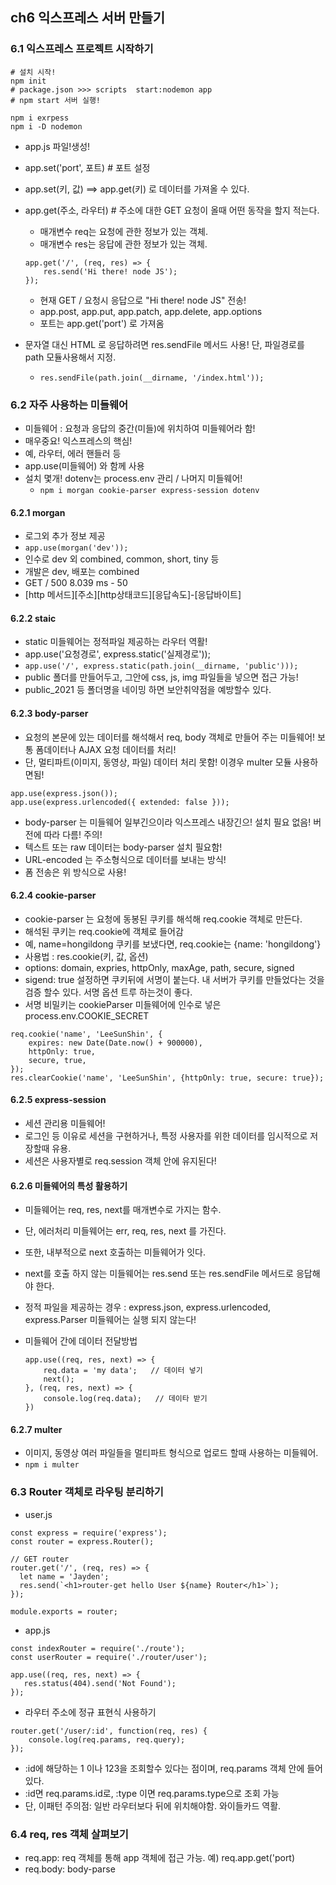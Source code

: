 ## ch6 익스프레스 서버 만들기
### 6.1 익스프레스 프로젝트 시작하기

```
# 설치 시작! 
npm init
# package.json >>> scripts  start:nodemon app
# npm start 서버 실행!

npm i exrpess
npm i -D nodemon
```
- app.js 파일!생성!
- app.set('port', 포트)   # 포트 설정
- app.set(키, 값)    ==> app.get(키) 로 데이터를 가져올 수 있다.
- app.get(주소, 라우터)    # 주소에 대한 GET 요청이 올때 어떤 동작을 할지 적는다.
    - 매개변수 req는 요청에 관한 정보가 있는 객체.
    - 매개변수 res는 응답에 관한 정보가 있는 객체.
    ```
    app.get('/', (req, res) => {
        res.send('Hi there! node JS');
    });
    ```
    - 현재 GET / 요청시 응답으로 "Hi there! node JS" 전송!
    - app.post, app.put, app.patch, app.delete, app.options
    - 포트는 app.get('port') 로 가져옴

- 문자열 대신 HTML 로 응답하려면 res.sendFile 메서드 사용! 단, 파일경로를 path 모듈사용해서 지정.
    - `res.sendFile(path.join(__dirname, '/index.html'));`

### 6.2 자주 사용하는 미들웨어
- 미들웨어 : 요청과 응답의 중간(미들)에 위치하여 미들웨어라 함!
- 매우중요! 익스프레스의 핵심!
- 예, 라우터, 에러 핸들러 등
- app.use(미들웨어) 와 함께 사용
- 설치 몇개! dotenv는 process.env 관리 / 나머지 미들웨어!
    - `npm i morgan cookie-parser express-session dotenv`

#### 6.2.1 morgan
- 로그외 추가 정보 제공
- `app.use(morgan('dev'));`  
- 인수로 dev 외 combined, common, short, tiny 등 
- 개발은 dev, 배포는 combined
- GET / 500 8.039 ms - 50   
- [http 메서드][주소][http상태코드][응답속도]-[응답바이트]

#### 6.2.2 staic
- static 미들웨어는 정적파일 제공하는 라우터 역활!
- app.use('요청경로', express.static('실제경로'));
- `app.use('/', express.static(path.join(__dirname, 'public')));`
- public 폴더를 만들어두고, 그안에 css, js, img 파일들을 넣으면 접근 가능!
- public_2021 등 폴더명을 네이밍 하면 보안취약점을 예방할수 있다.

#### 6.2.3 body-parser
- 요청의 본문에 있는 데이터를 해석해서 req, body 객체로 만들어 주는 미들웨어! 보통 폼데이터나 AJAX 요청 데이터를 처리! 
- 단, 멀티파트(이미지, 동영상, 파일) 데이터 처리 못함! 이경우 multer 모듈 사용하면됨!
```
app.use(express.json());
app.use(express.urlencoded({ extended: false }));
```
- body-parser 는 미들웨어 일부긴으이라 익스프레스 내장긴으! 설치 필요 없음! 버전에 따라 다름! 주의! 
- 텍스트 또는 raw 데이터는  body-parser 설치 필요함!
- URL-encoded 는 주소형식으로 데이터를 보내는 방식! 
- 폼 전송은 위 방식으로 사용! 

#### 6.2.4 cookie-parser
- cookie-parser 는 요청에 동봉된 쿠키를 해석해 req.cookie 객체로 만든다.
- 해석된 쿠키는 req.cookie에 객체로 들어감
- 예, name=hongildong 쿠키를 보냈다면, req.cookie는 {name: 'hongildong'}
- 사용법 :  res.cookie(키, 값, 옵션)
- options: domain, expries, httpOnly, maxAge, path, secure, signed
- sigend: true 설정하면 쿠키뒤에 서명이 붙는다. 내 서버가 쿠키를 만들었다는 것을 검증 할수 있다. 서명 옵션 트루 하는것이 좋다. 
- 서명 비밀키는 cookieParser 미들웨어에 인수로 넣은 process.env.COOKIE_SECRET
```
req.cookie('name', 'LeeSunShin', {
    expires: new Date(Date.now() + 900000),
    httpOnly: true,
    secure, true,
});
res.clearCookie('name', 'LeeSunShin', {httpOnly: true, secure: true});
```


#### 6.2.5 express-session
- 세션 관리용 미들웨어!
- 로그인 등 이유로 세션을 구현하거나, 특정 사용자를 위한 데이터를 임시적으로 저장할때 유용.
- 세션은 사용자별로 req.session 객체 안에 유지된다! 

#### 6.2.6 미들웨어의 특성 활용하기
- 미들웨어는 req, res, next를 매개변수로 가지는 함수. 
- 단, 에러처리 미들웨어는 err, req, res, next 를 가진다.
- 또한, 내부적으로 next 호출하는 미들웨어가 잇다. 
- next를 호출 하지 않는 미들웨어는 res.send 또는 res.sendFile 메서드로 응답해야 한다.
- 정적 파일을 제공하는 경우 : express.json, express.urlencoded, express.Parser 미들웨어는 실행 되지 않는다! 

- 미들웨어 간에 데이터 전달방법
    ```
    app.use((req, res, next) => {
        req.data = 'my data';   // 데이터 넣기
        next();
    }, (req, res, next) => {
        console.log(req.data);   // 데이타 받기
    })
    ```
#### 6.2.7 multer
- 이미지, 동영상 여러 파일들을 멀티파트 형식으로 업로드 할때 사용하는 미들웨어.
- `npm i multer`

### 6.3 Router 객체로 라우팅 분리하기
- user.js
```
const express = require('express');
const router = express.Router();

// GET router
router.get('/', (req, res) => {
  let name = 'Jayden';
  res.send(`<h1>router-get hello User ${name} Router</h1>`);
});

module.exports = router;
```
 - app.js
 ```
const indexRouter = require('./route');
const userRouter = require('./router/user');

app.use((req, res, next) => {
    res.status(404).send('Not Found');
});
 ```

- 라우터 주소에 정규 표현식 사용하기
```
router.get('/user/:id', function(req, res) {
    console.log(req.params, req.query);
});
```
- :id에 해당하는 1 이나 123을 조회할수 있다는 점이며, req.params 객체 안에 들어 있다.
- :id면 req.params.id로, :type 이면 req.params.type으로 조회 가능
- 단, 이패턴 주의점: 일반 라우터보다 뒤에 위치해야함. 와이들카드 역활.

### 6.4 req, res 객체 살펴보기
- req.app: req 객체를 통해 app 객체에 접근 가능. 예) req.app.get('port)
- req.body: body-parse